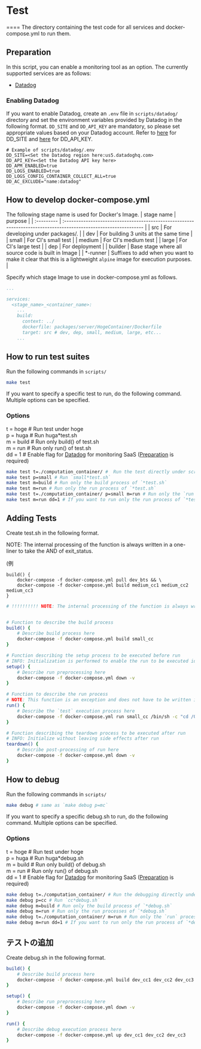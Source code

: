 # Test
====
The directory containing the test code for all services and docker-compose.yml to run them.

## Preparation

In this script, you can enable a monitoring tool as an option.
The currently supported services are as follows:

- [Datadog](https://www.datadoghq.com)

### Enabling Datadog

If you want to enable Datadog, create an `.env` file in `scripts/datadog/` directory and set the environment variables provided by Datadog in the following format.
`DD_SITE` and `DD_API_KEY` are mandatory, so please set appropriate values based on your Datadog account.
Refer to [here](https://docs.datadoghq.com/agent/troubleshooting/site/) for DD_SITE and [here](https://docs.datadoghq.com/account_management/api-app-keys/) for DD_API_KEY.

```
# Example of scripts/datadog/.env
DD_SITE=<Set the Datadog region here:us5.datadoghq.com>
DD_API_KEY=<Set the Datadog API key here>
DD_APM_ENABLED=true
DD_LOGS_ENABLED=true
DD_LOGS_CONFIG_CONTAINER_COLLECT_ALL=true
DD_AC_EXCLUDE="name:datadog"
```

## How to develop docker-compose.yml
The following stage name is used for Docker's Image.
| stage name | purpose                                                                                                          |
| :--------- | :--------------------------------------------------------------------------------------------------------------- |
| src        | For developing under packages/.                                                                                       |
| dev        | For building 3 units at the same time                                                                            |
| small      | For CI's small test                                                                                              |
| medium     | For CI's medium test                                                                                             |
| large      | For CI's large test                                                                                              |
| dep        | For deployment                                                                                                   |
| builder    | Base stage where all source code is built in Image                                                               |
| *-runner   | Suffixes to add when you want to make it clear that this is a lightweight `alpine` image for execution purposes. |

Specify which stage Image to use in docker-compose.yml as follows.
```yaml
...

services:
  <stage_name>_<container_name>:
    ...
    build:
      context: ../
      dockerfile: packages/server/HogeContainer/Dockerfile
      target: src # dev, dep, small, medium, large, etc...
    ...
```


## How to run test suites
Run the following commands in `scripts/`
```sh
make test
```
If you want to specify a specific test to run, do the following command. Multiple options can be specified. <br>

### Options <br>
t = hoge	# Run test under hoge<br>
p = huga	# Run huga*test.sh<br>
m = build	# Run only build() of test.sh<br>
m = run		# Run only run() of test.sh<br>
dd = 1		# Enable flag for [Datadog](https://www.datadoghq.com) for monitoring SaaS ([Preparation](#Preparation) is required)

```sh
make test t=./computation_container/ #  Run the test directly under scripts/computation_container/
make test p=small # Run `small*test.sh`
make test m=build # Run only the build process of `*test.sh`
make test m=run # Run only the run process of `*test.sh`
make test t=./computation_container/ p=small m=run # Run only the `run` process in small*test.sh under scripts/computation_container/
make test m=run dd=1 # If you want to run only the run process of `*test.sh` while enabling datadog-agent
```

## Adding Tests
Create test.sh in the following format.

NOTE: The internal processing of the function is always written in a one-liner to take the AND of exit_status.

(例
```
build() {
    docker-compose -f docker-compose.yml pull dev_bts && \
    docker-compose -f docker-compose.yml build medium_cc1 medium_cc2 medium_cc3
}
```

```sh
# !!!!!!!!!! NOTE: The internal processing of the function is always written in a one-liner to take the AND of exit_status !!!!!!!!!!


# Function to describe the build process
build() {
	# Describe build process here
	docker-compose -f docker-compose.yml build small_cc
}

# Function describing the setup process to be executed before run
# INFO: Initialization is performed to enable the run to be executed idempotency
setup() {
	# Describe run preprocessing here
	docker-compose -f docker-compose.yml down -v
}

# Function to describe the run process
# NOTE: This function is an exception and does not have to be written in a one-liner
run() {
	# Describe the `test` execution process here
	docker-compose -f docker-compose.yml run small_cc /bin/sh -c "cd /QuickMPC && bazel test //test/unit_test:all --test_env=IS_TEST=true --test_output=errors"
}

# Function describing the teardown process to be executed after run
# INFO: Initialize without leaving side effects after run
teardown() {
	# Describe post-processing of run here
	docker-compose -f docker-compose.yml down -v
}
```

## How to debug
Run the following commands in `scripts/`
```sh
make debug # same as `make debug p=mc`
```
If you want to specify a specific debug.sh to run, do the following command. Multiple options can be specified.<br>

### Options <br>
t = hoge	# Run test under hoge<br>
p = huga	# Run huga*debug.sh<br>
m = build	# Run only build() of debug.sh<br>
m = run		# Run only run() of debug.sh<br>
dd = 1		# Enable flag for [Datadog](https://www.datadoghq.com) for monitoring SaaS ([Preparation](#Preparation) is required)

```sh
make debug t=./computation_container/ # Run the debugging directly under scripts/
make debug p=cc # Run `cc*debug.sh`
make debug m=build # Run only the build process of `*debug.sh`
make debug m=run # Run only the run processes of `*debug.sh`
make debug t=./computation_container/ m=run # Run only the `run` process in debug.sh under scripts/computation_container/
make debug m=run dd=1 # If you want to run only the run process of `*debug.sh` while enabling datadog-agent
```

## テストの追加
Create debug.sh in the following format.
```sh
build() {
	# Describe build process here
	docker-compose -f docker-compose.yml build dev_cc1 dev_cc2 dev_cc3
}

setup() {
	# Describe run preprocessing here
	docker-compose -f docker-compose.yml down -v
}

run() {
	# Describe debug execution process here
	docker-compose -f docker-compose.yml up dev_cc1 dev_cc2 dev_cc3
}
```
